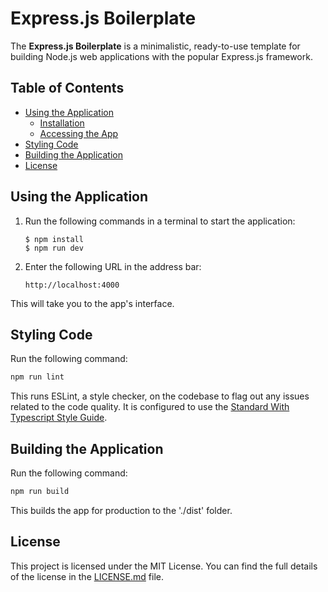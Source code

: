 # Express.js Boilerplate

The **Express.js Boilerplate** is a minimalistic, ready-to-use template for building Node.js web applications with the popular Express.js framework.

## Table of Contents

- [Using the Application](#using-the-application)
    - [Installation](#installation)
    - [Accessing the App](#accessing-the-app)
- [Styling Code](#styling-code)
- [Building the Application](#building-the-application)
- [License](#license)

## Using the Application

1. Run the following commands in a terminal to start the application:
    ```
    $ npm install
    $ npm run dev
    ```

2. Enter the following URL in the address bar:
    ```
    http://localhost:4000
    ```

This will take you to the app's interface.

## Styling Code

Run the following command:
```bash
npm run lint
 ```

This runs ESLint, a style checker, on the codebase to flag out any issues related to the code quality. It is configured to use the [Standard With Typescript Style Guide](https://github.com/standard/eslint-config-standard-with-typescript).


## Building the Application

Run the following command:
```bash
npm run build
 ```

This builds the app for production to the './dist' folder.

## License

This project is licensed under the MIT License. You can find the full details of the license in the [LICENSE.md](../LICENSE.md) file.
